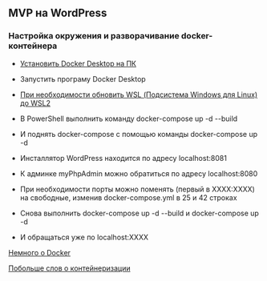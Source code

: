 ## MVP на WordPress

### Настройка окружения и разворачивание docker-контейнера

- [Установить Docker Desktop на ПК](https://www.docker.com/products/docker-desktop/)

- Запустить програму Docker Desktop

- [При необходимости обновить WSL (Подсистема Windows для Linux) до WSL2](https://learn.microsoft.com/ru-ru/windows/wsl/install-manual)

- В PowerShell  выполнить команду docker-compose up -d --build

- И поднять docker-compose с помощью команды docker-compose up -d

- Инсталлятор WordPress находится по адресу localhost:8081

- К админке myPhpAdmin можно обратиться по адресу localhost:8080

- При необходимости порты можно поменять (первый в XXXX:XXXX) на свободные, изменив docker-compose.yml в 25 и 42 строках

- Снова выполнить docker-compose up -d --build и docker-compose up -d

- И обращаться уже по localhost:XXXX

[Немного о Docker](https://t.me/iksergeyru/40)

[Побольше слов о контейнеризации](https://www.youtube.com/playlist?list=PLU2ftbIeotGoGFC_2lj-OplT_cItXfu48)

